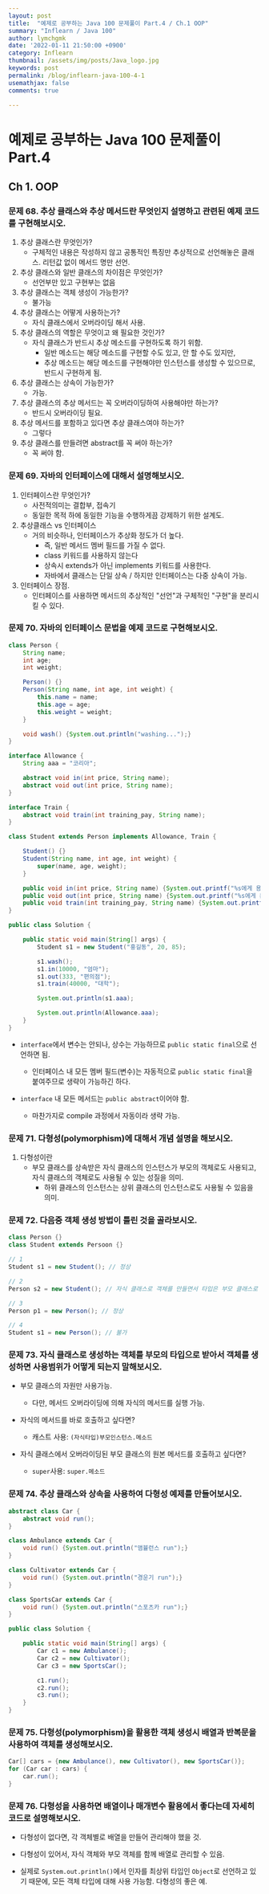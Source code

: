 ```yaml
---
layout: post
title:  "예제로 공부하는 Java 100 문제풀이 Part.4 / Ch.1 OOP"
summary: "Inflearn / Java 100"
author: lymchgmk
date: '2022-01-11 21:50:00 +0900'
category: Inflearn
thumbnail: /assets/img/posts/Java_logo.jpg
keywords: post
permalink: /blog/inflearn-java-100-4-1
usemathjax: false
comments: true

---
```


# 예제로 공부하는 Java 100 문제풀이 Part.4

## Ch 1. OOP

### 문제 68. 추상 클래스와 추상 메서드란 무엇인지 설명하고 관련된 예제 코드를 구현해보시오.

1. 추상 클래스란 무엇인가?
   - 구체적인 내용은 작성하지 않고 공통적인 특징만 추상적으로 선언해놓은 클래스. 리턴값 없이 메서드 명만 선언.
2. 추상 클래스와 일반 클래스의 차이점은 무엇인가?
   - 선언부만 있고 구현부는 없음
3. 추상 클래스는 객체 생성이 가능한가?
   - 불가능
4. 추상 클래스는 어떻게 사용하는가?
   - 자식 클래스에서 오버라이딩 해서 사용.
5. 추상 클래스의 역할은 무엇이고 왜 필요한 것인가?
   - 자식 클래스가 반드시 추상 메소드를 구현하도록 하기 위함.
     - 일반 메소드는 해당 메소드를 구현할 수도 있고, 안 할 수도 있지만,
     - 추상 메소드는 해당 메소드를 구현해야만 인스턴스를 생성할 수 있으므로, 반드시 구현하게 됨.
6. 추상 클래스는 상속이 가능한가?
   -  가능.
7. 추상 클래스의 추상 메서드는 꼭 오버라이딩하여 사용해야만 하는가?
   - 반드시 오버라이딩 필요.
8. 추상 메서드를 포함하고 있다면 추상 클래스여야 하는가?
   - 그렇다
9. 추상 클래스를 만들려면 abstract를 꼭 써야 하는가?
   - 꼭 써야 함.



### 문제 69. 자바의 인터페이스에 대해서 설명해보시오.

1. 인터페이스란 무엇인가?
   - 사전적의미는 결합부, 접속기
   - 동일한 목적 하에 동일한 기능을 수행하게끔 강제하기 위한 설계도.
2. 추상클래스 vs 인터페이스
   - 거의 비슷하나, 인터페이스가 추상화 정도가 더 높다.
     - 즉, 일반 메서드 멤버 필드를 가질 수 없다.
     - class 키워드를 사용하지 않는다
     - 상속시 extends가 아닌 implements 키워드를 사용한다.
     - 자바에서 클래스는 단일 상속 / 하지만 인터페이스는 다중 상속이 가능.
3. 인터페이스 장점.
   - 인터페이스를 사용하면 메서드의 추상적인 "선언"과 구체적인 "구현"을 분리시킬 수 있다.



### 문제 70. 자바의 인터페이스 문법을 예제 코드로 구현해보시오.

```Java
class Person {
    String name;
    int age;
    int weight;

    Person() {}
    Person(String name, int age, int weight) {
        this.name = name;
        this.age = age;
        this.weight = weight;
    }

    void wash() {System.out.println("washing...");}
}

interface Allowance {
    String aaa = "코리아";

    abstract void in(int price, String name);
    abstract void out(int price, String name);
}

interface Train {
    abstract void train(int training_pay, String name);
}

class Student extends Person implements Allowance, Train {

    Student() {}
    Student(String name, int age, int weight) {
        super(name, age, weight);
    }

    public void in(int price, String name) {System.out.printf("%s에게 용돈을 %d원 받았습니다.\n", name, price);}
    public void out(int price, String name) {System.out.printf("%s에게 돈을 %d원 주었습니다.\n", name, price);}
    public void train(int training_pay, String name) {System.out.printf("%s에게 학원비 %d원을 지출했습니다.\n", name, training_pay);}
}

public class Solution {

    public static void main(String[] args) {
        Student s1 = new Student("홍길동", 20, 85);

        s1.wash();
        s1.in(10000, "엄마");
        s1.out(333, "편의점");
        s1.train(40000, "대학");

        System.out.println(s1.aaa);

        System.out.println(Allowance.aaa);
    }
}
```

- `interface`에서 변수는 안되나, 상수는 가능하므로 `public static final`으로 선언하면 됨.
  - 인터페이스 내 모든 멤버 필드(변수)는 자동적으로 `public static final`을 붙여주므로 생략이 가능하긴 하다.

- `interface` 내 모든 메서드는 `public abstract`이어야 함.
  - 마찬가지로 compile 과정에서 자동이라 생략 가능.



### 문제 71. 다형성(polymorphism)에 대해서 개념 설명을 해보시오.

1. 다형성이란
   - 부모 클래스를 상속받은 자식 클래스의 인스턴스가 부모의 객체로도 사용되고, 자식 클래스의 객체로도 사용될 수 있는 성질을 의미.
     - 하위 클래스의 인스턴스는 상위 클래스의 인스턴스로도 사용될 수 있음을 의미.



### 문제 72. 다음중 객체 생성 방법이 틀린 것을 골라보시오.

```Java
class Person {}
class Student extends Persoon {}

// 1
Student s1 = new Student(); // 정상

// 2
Person s2 = new Student(); // 자식 클래스로 객체를 만들면서 타입은 부모 클래스로 지정하는 "다형성"

// 3
Person p1 = new Person(); // 정상

// 4
Student s1 = new Person(); // 불가
```



### 문제 73. 자식 클래스로 생성하는 객체를 부모의 타입으로 받아서 객체를 생성하면 사용범위가 어떻게 되는지 말해보시오.

- 부모 클래스의 자원만 사용가능.
  - 다만, 메서드 오버라이딩에 의해 자식의 메서드를 실행 가능.

- 자식의 메서드를 바로 호출하고 싶다면?
  - 캐스트 사용: `(자식타입)부모인스턴스.메소드`
- 자식 클래스에서 오버라이딩된 부모 클래스의 원본 메서드를 호출하고 싶다면?
  - `super`사용: `super.메소드`



### 문제 74. 추상 클래스와 상속을 사용하여 다형성 예제를 만들어보시오.

```Java
abstract class Car {
    abstract void run();
}

class Ambulance extends Car {
    void run() {System.out.println("앰뷸런스 run");}
}

class Cultivator extends Car {
    void run() {System.out.println("경운기 run");}
}

class SportsCar extends Car {
    void run() {System.out.println("스포츠카 run");}
}

public class Solution {

    public static void main(String[] args) {
        Car c1 = new Ambulance();
        Car c2 = new Cultivator();
        Car c3 = new SportsCar();

        c1.run();
        c2.run();
        c3.run();
    }
}
```



### 문제 75. 다형성(polymorphism)을 활용한 객체 생성시 배열과 반복문을 사용하여 객체를 생성해보시오.

```Java
Car[] cars = {new Ambulance(), new Cultivator(), new SportsCar()};
for (Car car : cars) {
	car.run();
}
```



### 문제 76. 다형성을 사용하면 배열이나 매개변수 활용에서 좋다는데 자세히 코드로 설명해보시오.

- 다형성이 없다면, 각 객체별로 배열을 만들어 관리해야 했을 것.
- 다형성이 있어서, 자식 객체와 부모 객체를 함께 배열로 관리할 수 있음.



- 실제로 `System.out.println()`에서 인자를 최상위 타입인 `Object`로 선언하고 있기 때문에, 모든 객체 타입에 대해 사용 가능함. 다형성의 좋은 예.
